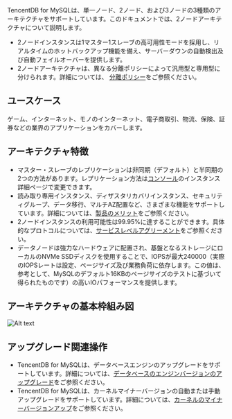 TencentDB for MySQLは、単一ノード、2ノード、および3ノードの3種類のアーキテクチャをサポートしています。このドキュメントでは、2ノードアーキテクチャについて説明します。

- 2ノードインスタンスは1マスター1スレーブの高可用性モードを採用し、リアルタイムのホットバックアップ機能を備え、サーバーダウンの自動検出及び自動フェイルオーバーを提供します。
- 2ノードアーキテクチャは、異なる分離ポリシーによって汎用型と専用型に分けられます。詳細については、 [分離ポリシー](https://cloud.tencent.com/document/product/236/53253)をご参照ください。

## ユースケース
ゲーム、インターネット、モノのインターネット、電子商取引、物流、保険、証券などの業界のアプリケーションをカバーします。

## アーキテクチャ特徴
- マスター・スレーブのレプリケーションは非同期（デフォルト）と半同期の2つの方法があります。レプリケーション方法は[コンソール](https://console.cloud.tencent.com/cdb)のインスタンス詳細ページで変更できます。
- 読み取り専用インスタンス、ディザスタリカバリインスタンス、セキュリティグループ、データ移行、マルチAZ配置など、さまざまな機能をサポートしています。詳細については、[製品のメリット](https://intl.cloud.tencent.com/document/product/236/5148)をご参照ください。
- 2ノードインスタンスの利用可能性は99.95%に達することができます。具体的なプロトコルについては、[サービスレベルアグリーメント](https://intl.cloud.tencent.com/document/product/301/30977)をご参照ください。
- データノードは強力なハードウェアに配置され、基盤となるストレージにローカルのNVMe SSDディスクを使用することで、IOPSが最大240000（実際のIOPSレートは設定、ページサイズ及び業務負荷に依存します。この値は、参考として、MySQLのデフォルト16KBのページサイズのテストに基づいて得られたものです）の高いIOパフォーマンスを提供します。

## アーキテクチャの基本枠組み図
![Alt text](https://main.qcloudimg.com/raw/19d5619f983d3dc550b3218c0520b447.png)

## アップグレード関連操作
- TencentDB for MySQLは、データベースエンジンのアップグレードをサポートしています。詳細については、[データベースのエンジンバージョンのアップグレード](https://intl.cloud.tencent.com/document/product/236/8126)をご参照ください。
- TencentDB for MySQLは、カーネルマイナーバージョンの自動または手動アップグレードをサポートしています。詳細については、[カーネルのマイナーバージョンアップ](https://intl.cloud.tencent.com/document/product/236/36816)をご参照ください。
